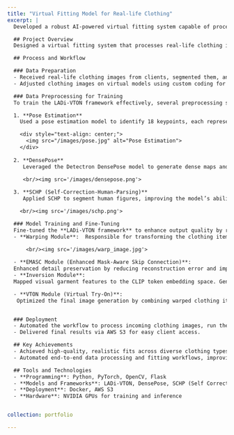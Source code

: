 ```yaml
---
title: "Virtual Fitting Model for Real-life Clothing"
excerpt: |
  Developed a robust AI-powered virtual fitting system capable of processing real-life clothing images, generating high-quality virtual try-ons, and delivering realistic visuals.

  ## Project Overview
  Designed a virtual fitting system that processes real-life clothing images and generates realistic visualizations of clothing on virtual models, leveraging generative AI and computer vision techniques.

  ## Process and Workflow

  ### Data Preparation
  - Received real-life clothing images from clients, segmented them, and aligned them onto mannequins for realistic wear visualizations.
  - Adjusted clothing images on virtual models using custom coding for natural and precise fitting.

  ### Data Preprocessing for Training
  To train the LADi-VTON framework effectively, several preprocessing steps were performed:

  1. **Pose Estimation**  
    Used a pose estimation model to identify 18 keypoints, each representing a specific human body joint:

    <div style="text-align: center;">
      <img src="/images/pose.jpg" alt="Pose Estimation">
    </div>
 
  2. **DensePose**  
     Leveraged the Detectron DensePose model to generate dense maps and UV mappings for input data.
     
     <br/><img src='/images/densepose.png'>

  3. **SCHP (Self-Correction-Human-Parsing)**  
     Applied SCHP to segment human figures, improving the model’s ability during training to refine and align clothing on different body parts.

    <br/><img src='/images/schp.png'>

  ### Model Training and Fine-Tuning
  Fine-tuned the **LADi-VTON framework** to enhance output quality by refining multiple modules:
  - **Warping Module**:  Responsible for transforming the clothing item to fit the target model. Improved garment alignment by refining shape and position adjustments to match the body shape and pose effectively.  

      <br/><img src='/images/warp_image.jpg'>
      
  - **EMASC Module (Enhanced Mask-Aware Skip Connection)**:
  Enhanced detail preservation by reducing reconstruction error and improving high-frequency details, ensuring realistic and high-quality outputs.
  - **Inversion Module**:  
  Mapped visual garment features to the CLIP token embedding space. Generated pseudo-word token embeddings to condition the generation process, maintaining garment texture and intricate details.

  - **VTON Module (Virtual Try-On)**:  
   Optimized the final image generation by combining warped clothing items with the target model’s image. Integrated noise inputs into the diffusion model, ensuring lifelike and visually appealing results.


  ### Deployment
  - Automated the workflow to process incoming clothing images, run the virtual fitting pipeline, and generate output images.  
  - Delivered final results via AWS S3 for easy client access.  

  ## Key Achievements
  - Achieved high-quality, realistic fits across diverse clothing types and body shapes.  
  - Automated end-to-end data processing and fitting workflows, improving efficiency and scalability.  

  ## Tools and Technologies
  - **Programming**: Python, PyTorch, OpenCV, Flask  
  - **Models and Frameworks**: LADi-VTON, DensePose, SCHP (Self Correction for Human Parsing), Pose Estimation  
  - **Deployment**: Docker, AWS S3  
  - **Hardware**: NVIDIA GPUs for training and inference  


collection: portfolio

---
```

